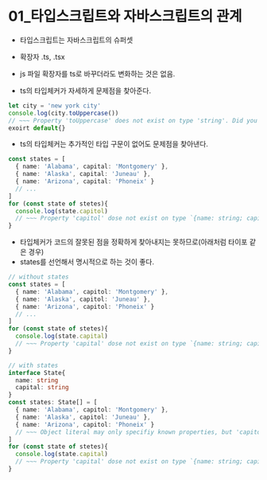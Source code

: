 # 01_타입스크립트와 자바스크립트의 관계
- 타입스크립트는 자바스크립트의 슈퍼셋
- 확장자 .ts, .tsx
- js 파일 확장자를 ts로 바꾸더라도 변화하는 것은 없음.

- ts의 타입체커가 자세하게 문제점을 찾아준다.
```ts
let city = 'new york city'
console.log(city.toUppercase())
// ~~~ Property 'toUppercase' does not exist on type 'string'. Did you mean 'toUpperCase'?
exoirt default{}
```
- ts의 타입체커는 추가적인 타입 구문이 없어도 문제점을 찾아낸다.
```ts
const states = [
  { name: 'Alabama', capital: 'Montgomery' },
  { name: 'Alaska', capital: 'Juneau' },
  { name: 'Arizona', capital: 'Phoneix' }
  // ...
]
for (const state of stetes){
  console.log(state.capitol)
  // ~~~ Property 'capitol' dose not exist on type `{name: string; capital; string;}` Did you mean 'capital'?
}
```

- 타입체커가 코드의 잘못된 점을 정확하게 찾아내지는 못하므로(아래처럼 타이포 같은 경우)
- states를 선언해서 명시적으로 하는 것이 좋다. 
```ts
// without states
const states = [
  { name: 'Alabama', capitol: 'Montgomery' },
  { name: 'Alaska', capitol: 'Juneau' },
  { name: 'Arizona', capitol: 'Phoneix' }
  // ...
]
for (const state of stetes){
  console.log(state.capital)
  // ~~~ Property 'capital' dose not exist on type `{name: string; capitol; string;}` Did you mean 'capitol'?
}
```
```ts
// with states
interface State{
  name: string
  capital: string
}
const states: State[] = [
  { name: 'Alabama', capitol: 'Montgomery' },
  { name: 'Alaska', capitol: 'Juneau' },
  { name: 'Arizona', capitol: 'Phoneix' }
  // ~~~ Object literal may only specifiy known properties, but 'capitol' does not exist in type 'State'. Did you mean to write 'capital'?
]
for (const state of stetes){
  console.log(state.capital)
  // ~~~ Property 'capital' dose not exist on type `{name: string; capitol; string;}` Did you mean 'capitol'?
}
```


